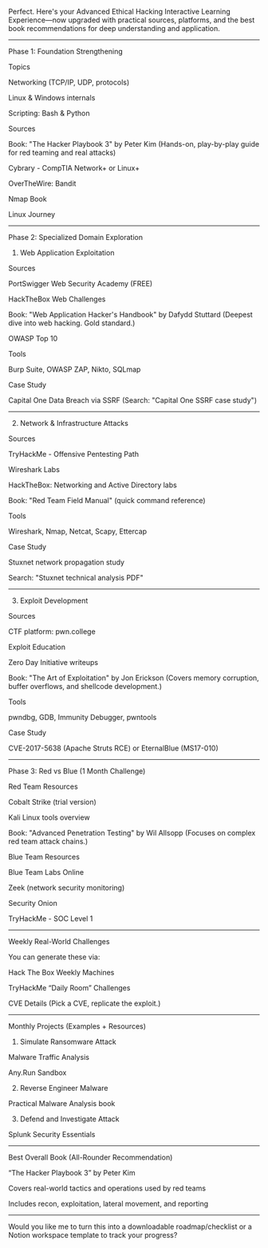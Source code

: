 Perfect. Here's your Advanced Ethical Hacking Interactive Learning Experience—now upgraded with practical sources, platforms, and the best book recommendations for deep understanding and application.


---

Phase 1: Foundation Strengthening

Topics

Networking (TCP/IP, UDP, protocols)

Linux & Windows internals

Scripting: Bash & Python


Sources

Book: "The Hacker Playbook 3" by Peter Kim
(Hands-on, play-by-play guide for red teaming and real attacks)

Cybrary - CompTIA Network+ or Linux+

OverTheWire: Bandit

Nmap Book

Linux Journey



---

Phase 2: Specialized Domain Exploration

1. Web Application Exploitation

Sources

PortSwigger Web Security Academy (FREE)

HackTheBox Web Challenges

Book: "Web Application Hacker's Handbook" by Dafydd Stuttard
(Deepest dive into web hacking. Gold standard.)

OWASP Top 10


Tools

Burp Suite, OWASP ZAP, Nikto, SQLmap


Case Study

Capital One Data Breach via SSRF (Search: "Capital One SSRF case study")



---

2. Network & Infrastructure Attacks

Sources

TryHackMe - Offensive Pentesting Path

Wireshark Labs

HackTheBox: Networking and Active Directory labs

Book: "Red Team Field Manual" (quick command reference)


Tools

Wireshark, Nmap, Netcat, Scapy, Ettercap


Case Study

Stuxnet network propagation study

Search: "Stuxnet technical analysis PDF"




---

3. Exploit Development

Sources

CTF platform: pwn.college

Exploit Education

Zero Day Initiative writeups

Book: "The Art of Exploitation" by Jon Erickson
(Covers memory corruption, buffer overflows, and shellcode development.)


Tools

pwndbg, GDB, Immunity Debugger, pwntools


Case Study

CVE-2017-5638 (Apache Struts RCE) or EternalBlue (MS17-010)



---

Phase 3: Red vs Blue (1 Month Challenge)

Red Team Resources

Cobalt Strike (trial version)

Kali Linux tools overview

Book: "Advanced Penetration Testing" by Wil Allsopp
(Focuses on complex red team attack chains.)


Blue Team Resources

Blue Team Labs Online

Zeek (network security monitoring)

Security Onion

TryHackMe - SOC Level 1



---

Weekly Real-World Challenges

You can generate these via:

Hack The Box Weekly Machines

TryHackMe “Daily Room” Challenges

CVE Details (Pick a CVE, replicate the exploit.)



---

Monthly Projects (Examples + Resources)

1. Simulate Ransomware Attack

Malware Traffic Analysis

Any.Run Sandbox



2. Reverse Engineer Malware

Practical Malware Analysis book



3. Defend and Investigate Attack

Splunk Security Essentials





---

Best Overall Book (All-Rounder Recommendation)

“The Hacker Playbook 3” by Peter Kim

Covers real-world tactics and operations used by red teams

Includes recon, exploitation, lateral movement, and reporting



---

Would you like me to turn this into a downloadable roadmap/checklist or a Notion workspace template to track your progress?

